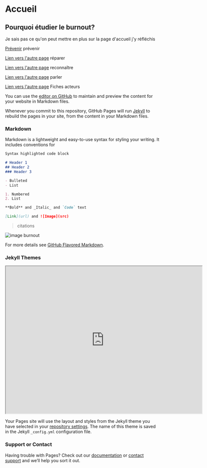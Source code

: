 # Accueil

## Pourquoi étudier le burnout?



Je sais pas ce qu'on peut mettre en plus sur la page d'accueil j'y réfléchis

[Prévenir](https://controverses.github.io/burn-out/prevenir.md) prévenir

[Lien vers l'autre page](https://controverses.github.io/burn-out/reparer.md) réparer

[Lien vers l'autre page](https://controverses.github.io/burn-out/reconnaitre.md)  reconnaître

[Lien vers l'autre page](https://controverses.github.io/burn-out/parler.md) parler

[Lien vers l'autre page](https://controverses.github.io/burn-out/acteurs.md) Fiches acteurs

You can use the [editor on GitHub](https://github.com/controverses/burn-out/edit/master/index.md) to maintain and preview the content for your website in Markdown files.

Whenever you commit to this repository, GitHub Pages will run [Jekyll](https://jekyllrb.com/) to rebuild the pages in your site, from the content in your Markdown files.

### Markdown

Markdown is a lightweight and easy-to-use syntax for styling your writing. It includes conventions for

```markdown
Syntax highlighted code block

# Header 1
## Header 2
### Header 3

- Bulleted
- List

1. Numbered
2. List

**Bold** and _Italic_ and `Code` text

[Link](url) and ![Image](src)
```
> citations

![image burnout](http://www.psysteme.lu/wp-content/uploads/2014/05/Burn-out.jpg)

For more details see [GitHub Flavored Markdown](https://guides.github.com/features/mastering-markdown/).

### Jekyll Themes

<iframe width="640" height="480" src="https://www.youtube.com/embed/jRxWWFl4tMM" frameborder="20" allowfullscreen></iframe>

Your Pages site will use the layout and styles from the Jekyll theme you have selected in your [repository settings](https://github.com/controverses/burn-out/settings). The name of this theme is saved in the Jekyll `_config.yml` configuration file.

### Support or Contact

Having trouble with Pages? Check out our [documentation](https://help.github.com/categories/github-pages-basics/) or [contact support](https://github.com/contact) and we’ll help you sort it out.



